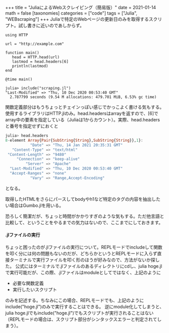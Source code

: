 +++
title = "JuliaによるWebスクレイピング（簡易版）"
date = 2021-01-14
math = false
[taxonomies]
categories = ["code"]
tags = ["Julia", "WEBscraping"]
+++
Juliaで特定のWebページの更新日のみを取得するスクリプト。試し書きに近いのであしからず。

```
using HTTP

url = "http://example.com"

function main()
   head = HTTP.head(url)
   lastmod = head.headers[6]
   println(lastmod)
end

@time main()
```

```
julia> include("scraping.jl")
"Last-Modified" => "Thu, 10 Dec 2020 00:53:40 GMT"
  2.787799 seconds (9.54 M allocations: 479.701 MiB, 6.53% gc time)
```

関数定義部分はもうちょっとチェインっぽい感じでかっこよく書ける気もする。
使用するライブラリはHTTP.jlのみ。head.headersはarrayを返すので、[6]でarray中の要素を指定している（Juliaは1からカウント）。実際、head.headersと番号を指定せずにおくと

```julia
julia> head.headers
8-element Array{Pair{SubString{String},SubString{String}},1}:
           "Date" => "Thu, 14 Jan 2021 20:35:31 GMT"
   "Content-Type" => "text/html"
 "Content-Length" => "9480"
     "Connection" => "keep-alive"
         "Server" => "Apache"
  "Last-Modified" => "Thu, 10 Dec 2020 00:53:40 GMT"
  "Accept-Ranges" => "none"
           "Vary" => "Range,Accept-Encoding"
```

となる。

取得したHTMLをさらにパースしてbodyやh1など特定のタグの内容を抽出したい場合はGumbo.jlを用いる。

恐ろしく簡潔だが、ちょっと時間がかかりすぎのような気もする。ただ他言語と比較して、ということをやるまでの気力はないので、ここまでにしておきます。

#### .jlファイルの実行

ちょっと困ったのが.jlファイルの実行について。REPLモードでincludeして関数を叩く分には何の問題もないのだが、どちらかというとREPLモードに入らず直接ターミナルで実行ファイルを叩く形のほうが好みなので、方法がないか探した。
公式にはターミナルで.jlファイルのあるディレクトリにcdし、julia hoge.jlで実行可能だが、この際、.jlファイルはmoduleとしてではなく、上記のように

- 必要な関数定義
- 実行したいスクリプト

のみを記述する。ちなみにこの場合、REPLモードでも、上記のようにinclude("hoge.jl")のみで実行することはできる。
逆にmodule化してしまうと、julia hoge.jlでもinclude("hoge.jl")でもスクリプトが実行されることはない（REPLモードの場合は、スクリプト部分がシンタックスエラーと判定されてしまう）。